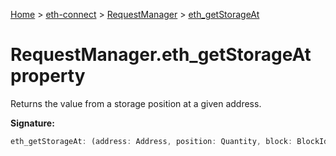 [Home](./index) &gt; [eth-connect](./eth-connect.md) &gt; [RequestManager](./eth-connect.requestmanager.md) &gt; [eth\_getStorageAt](./eth-connect.requestmanager.eth_getstorageat.md)

# RequestManager.eth\_getStorageAt property

Returns the value from a storage position at a given address.

**Signature:**
```javascript
eth_getStorageAt: (address: Address, position: Quantity, block: BlockIdentifier) => Promise<Data>
```
